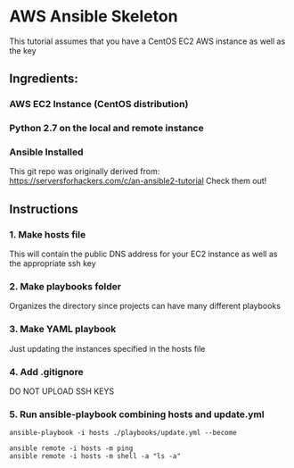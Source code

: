 # AWS Ansible Skeleton

This tutorial assumes that you have a CentOS EC2 AWS instance as well as the key

## Ingredients:
 
 ### AWS EC2 Instance (CentOS distribution)
 ### Python 2.7 on the local and remote instance
 ### Ansible Installed

This git repo was originally derived from: 
https://serversforhackers.com/c/an-ansible2-tutorial
Check them out!

## Instructions

 ### 1. Make hosts file
  This will contain the public DNS address for your EC2 instance as well as the appropriate ssh key
 ### 2. Make playbooks folder
  Organizes the directory since projects can have many different playbooks
 ### 3. Make YAML playbook
  Just updating the instances specified in the hosts file

 ### 4. Add .gitignore
  DO NOT UPLOAD SSH KEYS

 ### 5. Run ansible-playbook combining hosts and update.yml
    ansible-playbook -i hosts ./playbooks/update.yml --become
    
    ansible remote -i hosts -m ping
    ansible remote -i hosts -m shell -a "ls -a"
